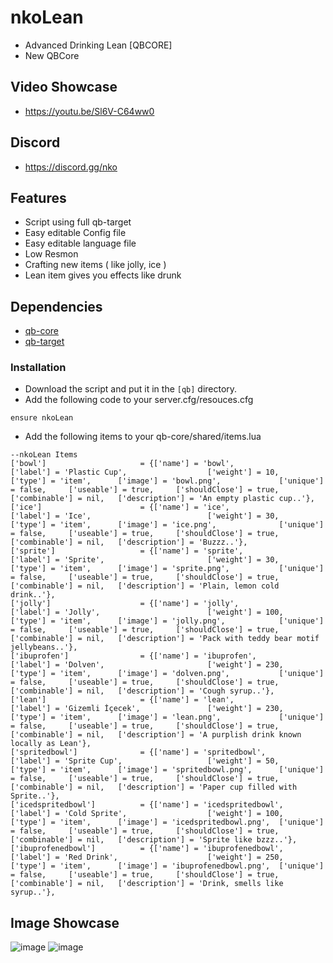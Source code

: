 # nkoLean
- Advanced Drinking Lean [QBCORE]
- New QBCore

## Video Showcase
- https://youtu.be/Sl6V-C64ww0
## Discord
- https://discord.gg/nko

## Features
- Script using full qb-target
- Easy editable Config file
- Easy editable language file
- Low Resmon
- Crafting new items ( like jolly, ice )
- Lean item gives you effects like drunk

## Dependencies
- [qb-core](https://github.com/qbcore-framework/qb-core)
- [qb-target](https://github.com/qbcore-framework/qb-target)

### Installation
- Download the script and put it in the `[qb]` directory.
- Add the following code to your server.cfg/resouces.cfg
```
ensure nkoLean
```
- Add the following items to your qb-core/shared/items.lua
```
--nkoLean Items
['bowl'] 				 	 = {['name'] = 'bowl', 			  	  		['label'] = 'Plastic Cup', 					['weight'] = 10, 		['type'] = 'item', 		['image'] = 'bowl.png', 			['unique'] = false, 	['useable'] = true, 	['shouldClose'] = true,	   ['combinable'] = nil,   ['description'] = 'An empty plastic cup..'},
['ice'] 				 	 = {['name'] = 'ice', 			  	  		['label'] = 'Ice', 					        ['weight'] = 30, 		['type'] = 'item', 		['image'] = 'ice.png', 			    ['unique'] = false, 	['useable'] = true, 	['shouldClose'] = true,	   ['combinable'] = nil,   ['description'] = 'Buzzz..'},
['sprite'] 				 	 = {['name'] = 'sprite', 			  	  	['label'] = 'Sprite', 					    ['weight'] = 30, 		['type'] = 'item', 		['image'] = 'sprite.png', 			['unique'] = false, 	['useable'] = true, 	['shouldClose'] = true,	   ['combinable'] = nil,   ['description'] = 'Plain, lemon cold drink..'},
['jolly'] 				 	 = {['name'] = 'jolly', 			  	  	['label'] = 'Jolly', 				        ['weight'] = 100, 		['type'] = 'item', 		['image'] = 'jolly.png', 			['unique'] = false, 	['useable'] = true, 	['shouldClose'] = true,	   ['combinable'] = nil,   ['description'] = 'Pack with teddy bear motif jellybeans..'},
['ibuprofen'] 				 = {['name'] = 'ibuprofen', 			  	['label'] = 'Dolven', 				        ['weight'] = 230, 		['type'] = 'item', 		['image'] = 'dolven.png', 		    ['unique'] = false, 	['useable'] = true, 	['shouldClose'] = true,	   ['combinable'] = nil,   ['description'] = 'Cough syrup..'},
['lean'] 				     = {['name'] = 'lean', 			  	        ['label'] = 'Gizemli İçecek', 				['weight'] = 230, 		['type'] = 'item', 		['image'] = 'lean.png', 		    ['unique'] = false, 	['useable'] = true, 	['shouldClose'] = true,	   ['combinable'] = nil,   ['description'] = 'A purplish drink known locally as Lean'},
['spritedbowl'] 			 = {['name'] = 'spritedbowl', 			    ['label'] = 'Sprite Cup', 				    ['weight'] = 50, 		['type'] = 'item', 		['image'] = 'spritedbowl.png', 		['unique'] = false, 	['useable'] = true, 	['shouldClose'] = true,	   ['combinable'] = nil,   ['description'] = 'Paper cup filled with Sprite..'},
['icedspritedbowl'] 		 = {['name'] = 'icedspritedbowl', 	        ['label'] = 'Cold Sprite', 				    ['weight'] = 100, 		['type'] = 'item', 		['image'] = 'icedspritedbowl.png', 	['unique'] = false, 	['useable'] = true, 	['shouldClose'] = true,	   ['combinable'] = nil,   ['description'] = 'Sprite like bzzz..'},
['ibuprofenedbowl'] 		 = {['name'] = 'ibuprofenedbowl', 		    ['label'] = 'Red Drink', 				    ['weight'] = 250, 		['type'] = 'item', 		['image'] = 'ibuprofenedbowl.png', 	['unique'] = false, 	['useable'] = true, 	['shouldClose'] = true,	   ['combinable'] = nil,   ['description'] = 'Drink, smells like syrup..'},
```

## Image Showcase
![image](https://cdn.discordapp.com/attachments/1070377961158623262/1076180743048409199/image.png)
![image](https://cdn.discordapp.com/attachments/1070377961158623262/1076180875227701330/image.png)


